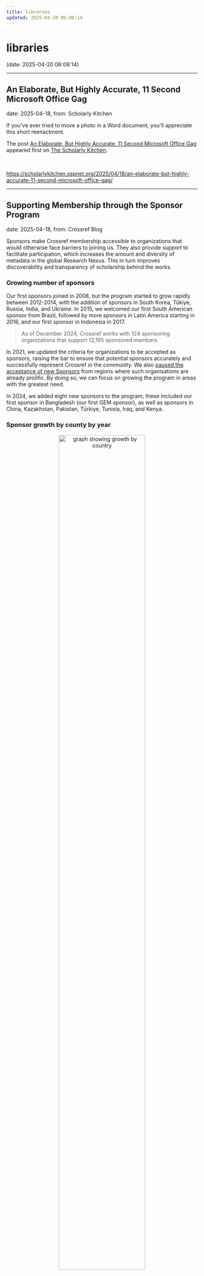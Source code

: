 ```yaml
---
title: libraries
updated: 2025-04-20 06:08:14
---
```


# libraries

(date: 2025-04-20 06:08:14)

---

## An Elaborate, But Highly Accurate, 11 Second Microsoft Office Gag

date: 2025-04-18, from: Scholarly Kitchen

<p>If you've ever tried to move a photo in a Word document, you'll appreciate this short reenactment.</p>
<p>The post <a href="https://scholarlykitchen.sspnet.org/2025/04/18/an-elaborate-but-highly-accurate-11-second-microsoft-office-gag/">An Elaborate, But Highly Accurate, 11 Second Microsoft Office Gag</a> appeared first on <a href="https://scholarlykitchen.sspnet.org">The Scholarly Kitchen</a>.</p>
 

<br> 

<https://scholarlykitchen.sspnet.org/2025/04/18/an-elaborate-but-highly-accurate-11-second-microsoft-office-gag/>

---

## Supporting Membership through the Sponsor Program

date: 2025-04-18, from: Crossref Blog

<p>Sponsors make Crossref membership accessible to organizations that would otherwise face barriers to joining us. They also provide support to facilitate participation, which increases the amount and diversity of metadata in the global Research Nexus. This in turn improves discoverability and transparency of scholarship behind the works.</p>
<h3 id="growing-number-of-sponsors">Growing number of sponsors</h3>
<p>Our first sponsors joined in 2008, but the program started to grow rapidly between 2012-2014, with the addition of sponsors in South Korea, Tükiye, Russia, India, and Ukraine. In 2015, we welcomed our first South American sponsor from Brazil, followed by more sponsors in Latin America starting in 2016, and our first sponsor in Indonesia in 2017.</p>
<blockquote>
<p>As of December 2024, Crossref works with 124 sponsoring organizations that support 12,195 sponsored members.</p>
</blockquote>
<p>In 2021, we updated the criteria for organizations to be accepted as sponsors, raising the bar to ensure that potential sponsors accurately and successfully represent Crossref in the community. We also <a href="https://www.crossref.org/blog/refocusing-our-sponsors-program-a-call-for-new-sponsors-in-specific-countries/">paused the acceptance of new Sponsors</a> from regions where such organisations are already prolific. By doing so, we can focus on growing the program in areas with the greatest need.</p>
<p>In 2024, we added eight new sponsors to the program; these included our first sponsor in Bangladesh (our first GEM sponsor), as well as sponsors in China, Kazakhstan, Pakistan, Türkiye, Tunisia, Iraq, and Kenya.</p>
<h3 id="sponsor-growth-by-county-by-year">Sponsor growth by county by year</h3>
<div style="text-align:center;margin:10px">
<figure class="img-responsive"><img src="https://www.crossref.org/images/blog/2025/sponsor-growth-by-country-by-year-graph.png"
alt="graph showing growth by country" width="75%">
</figure>
</div>
<p>Our five largest sponsors, based on the number of members they support (as of the end of 2024) are:</p>
<ul>
<li>Relawan Jurnal Indonesia, Indonesia - 3076 members</li>
<li>Associacao Brasileira de Editores Cientificos do Brasil (ABEC Brasil) - 1312</li>
<li>Tubitak Ulakbim DergiPark, Türkiye - 1248</li>
<li>NEICON ISP, Russia- 713</li>
<li>Kyobobook Center, South Korea - 419</li>
</ul>
<p>The majority of sponsors are much smaller than this, looking after 25 or fewer Sponsored Members.</p>
<p>Each sponsor has specific criteria for what kind of organizations they work with. Some are dedicated to supporting organisations in a specific country or region, while others may be based on geography, language, subject area, or usage of a specific platform, e.g. OJS.</p>
<p>Our sponsors are distributed across all regions of the world, and we’re continuously working to forge networks with organizations in regions with the least coverage, to ensure scholarly communicators anywhere can join Crossref and contribute to the Research Nexus.</p>
<ul>
<li>Asia Pacific: 22</li>
<li>Central and Eastern Europe: 29</li>
<li>Central and South Asia: 25</li>
<li>Latin America and the Caribbean: 24</li>
<li>North Africa and the Middle East: 3</li>
<li>Sub-Saharan Africa: 2</li>
<li>​US and Canada: 5</li>
<li>Western Europe: 14</li>
</ul>
<p>Currently, sponsored members represent 115 different countries, with the largest proportions from Latin America, South-eastern Asia, and Eastern Europe. Nearly two-thirds of sponsored members self-identify as universities, libraries, government agencies, foundations, scholar publishers, and research institutions.</p>
<blockquote>
<p>To date, sponsored members have contributed 6.5 million works to the Research Nexus.</p>
</blockquote>
<p>Importantly, the sponsored members have the ability to fully participate in Crossref – they are stewards of their records (even if some choose to delegate this activity to their sponsor), they can vote, stand in for elections to our Board of Directors, and collaborate with others in the Crossref community, just as any other member.</p>
<h3 id="benefits-of-the-sponsor-program">Benefits of the Sponsor Program</h3>
<p>Sponsors are key partners for us in making participation easier for organisations in their communities. They work with us to provide administrative, billing, technical, and local language support to the members they work with. Depending on the financial model, they may charge members for their services.</p>
<p>Technical support they provide for members makes it more tailored and often quicker than the Crossref team could offer. For example, sponsors can provide service in their local language using their preferred method (helpdesk, WhatsApp, phone, email), which varies widely by region; or, where they charge any fees – they tend to collect those in the local currency. Some sponsors even take care of all the records registration for the members they support.</p>
<p>It’s important to note that sponsors can only support the participation of organizations that would otherwise be in the current $275 fee tier (or up to $500 for funders) if these organizations were to join independently. Regardless of the number of sponsored members, the sponsor pays one membership fee on behalf of them all, and then they also pay all the registration fees that are due on behalf of their sponsored members, which alleviates challenges related to paying in foreign currency. Overall, sponsors make Crossref membership more economical for the organisations that participate this way, and Crossref benefits from billing efficiencies.</p>
<p>In a recent survey of sponsored members (carried out in July 2023, with 204 responses from members working with 53 sponsors), the majority of sponsored members (88%) said that sponsors met their expectations and 85% are likely or very likely to recommend their sponsors to another organization.</p>
<div style="text-align:center;margin:10px">
<figure class="img-responsive"><img src="https://www.crossref.org/images/blog/2025/sponsor-survey-results-graph.png"
alt="graph showing survey results" width="75%">
</figure>
</div>
<p>Respondents indicated that the aspects of working with a sponsor that were most valued are technical support (72%), financial assistance/no annual fee (37.3%), ability to pay in local currency (43%), and local language support (44%).</p>
<p>It’s important to note that sponsors often offer many non-Crossref services to members too, including anything from website design, copy editing, typesetting, set up of publishing platform, XML-JATS markup, to assistance with submitting content to third-party databases.</p>
<p>Sponsors represent Crossref in the community. They also assist us in connecting with their communities locally. In 2024, we collaborated with Biteca for an event in Bogotá, and Relawan Jurnal Indonesia for a two-day event in Jakarta. Both sponsors advised on venues, promoted the event to the members they support, coordinated local guest speakers, and provided translation services as needed. We also collaborated with Hipertexto-Netizen on engaging our community at the Guadalajara Book Fair. The success of these events was in part due to our collaboration with each sponsor.</p>
<h3 id="ensuring-quality-experience-for-our-members">Ensuring quality experience for our members</h3>
<p>We try to make sure that every sponsor we work with will be able to commit to helping our members long-term. We offer training too, with an expectation that they can disseminate the learning to their members. The majority of sponsored members report receiving some training from their Sponsors (with 70% in our survey saying they’ve received adequate training on all services, while only 3% haven’t received any so far). Most recently we engaged sponsors with the <a href="https://www.crossref.org/members/prep/" target="_blank">Participation Reports</a> to help them improve metadata completeness for their members.</p>
<p>In 2024, we’ve been meeting sponsors individually to review how things are going for them and their members – assessing member metadata quality, and additional services, as well as inviting their feedback about the program and suggestions for improvements that Crossref could make.</p>
<p>We’ve learnt a lot about practices related to record registration and training, business models and especially – a whole range of attitudes and approaches related to metadata completeness. Some sponsors register content for all or some of their members, while others provide technical support but do not register the content directly for members.</p>
<p>Members who used OJS often had higher scores because of the ease of use and availability of the plugins. Some sponsors noted that many journal editors are volunteers and don’t have the time or financial resources to collect extra metadata or update existing metadata records; they collect only what is required to register an item. Several sponsors also reported a barrier with authors&rsquo; mindset – they don’t tend to see the value of including ORCiDs or ROR IDs in their submissions. Somewhat surprisingly, we learned that not all members see the value in including references in their deposits or don’t wish to take the time to add them – this is a concern, as relationships created by references are a cornerstone of the Research Nexus, and markedly support discoverability of the content.</p>
<p>Sometimes, sponsors are unable to continue to provide services, or they are unable to meet the obligations of being a sponsor and their accounts are closed. In the cases where a sponsor account is closed, we will work with their members to find an alternative sponsor when possible.</p>
<p><a href="https://www.crossref.org/services/similarity-check/">Similarity Check</a> is an external service provided in partnership with iThenticate, that’s available to Crossref members at a more competitive price, and it is in demand among the sponsored members too. Currently, 78 Sponsors offer Similarity Check to their members (however, not all sponsored members working with these sponsors have elected to use the service).</p>
<p>Sponsor LIBCOM Piotr Karwasinski was pleased that “All the rules of Crossref are unified. Everything is the same for everyone - the same for big publishers as well as small. Equal for everyone.”</p>
<p>Costs can sometimes be a concern; sponsors in India and Algeria both noted that $1USD is a lot of money for some. We mentioned the fee review being conducted with the RCFS project.</p>
<h3 id="in-summary">In summary</h3>
<p>As we move toward realizing our vision of a connected Research Nexus, building a network for the global community must include input from all of the global community. When Crossref began 25 years ago our first members were mainly from the United States and Western Europe, but today our membership is much more global and diverse. Though our membership has grown to more than 22,000 organizations around the world, we are not seeing significant membership growth from all regions.</p>
<p>In the last few years, almost half of our members came from Southeastern Asia, Eastern Europe, and Latin America combined. However, there is much slower growth in other regions, mostly notably Northern and Sub-Saharan Africa, and parts of Central Asia, with only 5% of new member applications coming from these regions collectively. We know there are organizations in those areas contributing to the scholarly record, however, many continue to face financial, technical, and administrative barriers to become members.</p>
<p>The Sponsor Program is one of the avenues established to address and reduce barriers and to help facilitate membership and participation to all knowledge-sharing organisations worldwide. Ensuring it remains strong and successful requires collaboration, communication, and comprehensive training.</p> 

<br> 

<https://www.crossref.org/blog/supporting-membership-through-the-sponsor-program/>

---

## Take Action: Defend the Internet Archive

date: 2025-04-17, from: Internet Archive Blog

The Internet Archive needs your help. A coalition of major record labels has filed a lawsuit against the Internet Archive—demanding $700 million for our work preserving and providing access to [&#8230;] 

<br> 

<https://blog.archive.org/2025/04/17/take-action-defend-the-internet-archive/>

---

## Community Webs Digitization Grant Reveals Stories of San Francisco’s Immigrant Communities

date: 2025-04-17, from: Internet Archive Blog

The following guest post from Christina Moretta, Photo Curator and Acting San Francisco History Center Manager at San Francisco Public Library, is part of a series written by members of [&#8230;] 

<br> 

<https://blog.archive.org/2025/04/17/community-webs-digitization-grant-reveals-stories-of-san-franciscos-immigrant-communities/>

---

## Happy Easter!

date: 2025-04-17, from: ETH Zurich Research Archives

The Research Collection Team wishes happy holidays and will be back on Tuesday. 

<br> 

<https://rc-blog.ethz.ch/en/happy-easter/>

---

## Guest Post:  Preprints Serve the Anti-science Agenda – This Is Why We Need Peer Review

date: 2025-04-17, from: Scholarly Kitchen

<p>Science is built on a foundation of rigor and credibility. Preprints are adding to the crumbling of that foundation, which is already under attack by anti-science political agendas.</p>
<p>The post <a href="https://scholarlykitchen.sspnet.org/2025/04/17/guest-post-preprints-serve-the-anti-science-agenda-this-is-why-we-need-peer-review/">Guest Post:  Preprints Serve the Anti-science Agenda – This Is Why We Need Peer Review</a> appeared first on <a href="https://scholarlykitchen.sspnet.org">The Scholarly Kitchen</a>.</p>
 

<br> 

<https://scholarlykitchen.sspnet.org/2025/04/17/guest-post-preprints-serve-the-anti-science-agenda-this-is-why-we-need-peer-review/>

---

## Request for proposals: Crossref website information architecture review

date: 2025-04-17, from: Crossref Blog

<p>We are looking to work with an individual or organization to perform an audit of, and propose changes to, the structure and information architecture underlying <a href="https://www.crossref.org/">our website</a>, with the aim of making it easier for everyone in our community to navigate the website and find the information they need.</p>
<div class="shortcode-divwrap yellow-highlight">
<span>Proposals will be evaluated on a rolling basis. We encourage submissions by May 15, 2025.</span>
</div>
<h3 id="about-crossref">About Crossref</h3>
<p>Crossref is a nonprofit membership organization that exists to make scholarly communications better. We run open infrastructure to link research objects, entities, and actions, creating a lasting and reusable scholarly record that underpins open science and makes research outputs easy to find, cite, link, assess, and reuse.</p>
<p>Together with our 22,000 members in 160 countries, we drive metadata exchange and support nearly 2 billion monthly API queries, facilitating global research communication, for the benefit of society. Our members include research institutions, publishers, libraries, funders, government bodies, and other stakeholders in the scholarly communications ecosystem.</p>
<h3 id="about-the-crossref-website">About the Crossref website</h3>
<p>We launched the current website in 2016. A few years later, we custom-developed the current Documentation section, moving from a separate site (Zendesk, and prior to that HelpIQ). We subsequently launched a Discourse <a href="https://community.crossref.org/" target="_blank">community forum</a> and actively encourage self-service there. Despite these efforts, we still answered about 50,000 support emails in 2024.</p>
<p>We use the <a href="https://gohugo.io/" target="_blank">Hugo</a> static site generator, and all the content, assets, and code are open in <a href="https://gitlab.com/crossref/crossref-website/" target="_blank">GitLab</a>. We have dedicated staging and sandbox branches, and use staging for editing instead of the usual git merge requests, and sandbox for testing more substantial code or navigation changes.</p>
<p>We share the responsibility for editing across the teams, with a page owner/author denoted for each page. Most staff use <a href="https://code.visualstudio.com/" target="_blank">VSCode</a> for editing; we don’t have or need a CMS. We deploy changes to the live site around twice a week. Several custom shortcodes are in place, such as for tables and displaying related information based on tags, or for presentation elements like highlight boxes or columns. We host (many) images and files directly in the repository, rather than using a CDN. We use Algolia for site search, which was chosen because it can support multiple languages.</p>
<h4 id="current-website-structure">Current website structure</h4>
<p>There are currently four main sections of the website:</p>
<ol>
<li><a href="https://www.crossref.org/community/">Get involved</a>: this landing page is the most up-to-date with our current positioning and messaging. The section includes how to join as a member and the ways you can participate, obligations and benefits; a welcome page for new members to get started; events and webinars like our annual meeting; special projects or campaigns that need landing pages; fees; programs such as for service providers and ambassadors; global equitable membership; code of conduct; and working groups (which are different from board committees).</li>
<li><a href="https://www.crossref.org/services/">Find a service</a>: listing the purpose and value/benefits for each service, such as content registration, metadata retrieval/APIs/Search, Crossmark, Similarity Check, Grant Linking System, and some other quasi-services that require members to develop or enable something, like reference linking or the Open Funder Registry or ROR.</li>
<li><a href="https://www.crossref.org/documentation/">Documentation</a>: following more-or-less our “managed member journey” pathway, this includes getting set up, how to create DOI suffixes, how to select the right tool for content registration, how to interpret the various reports that members receive, what to expect in terms of invoicing, schema library and best practices for metadata sharing incl. guidance on principles to follow and sample XML files to edit. Each ‘service’ then has it’s own documentation section too.</li>
<li><a href="https://www.crossref.org/about/">About</a>: governance, including information about our board, committees, and bylaws. Financial information and annual reports. Staff pages, org chart, jobs, and policies incl. employee handbooks. History of Crossref and mission. Under the sub-heading “Operations &amp; sustainability”, there is also detailed information about membership processes such as revocations, managing legal sanctions, membership best practices, and member offboarding.</li>
</ol>
<p>Additionally, the website hosts our <a href="https://www.crossref.org/blog/">blog</a> and allows users to sign up for our <a href="https://www.crossref.org/subscribe-newsletter/">newsletter</a>, which are two key ways in which we keep our community informed.</p>
<h3 id="project-overview">Project overview</h3>
<h4 id="end-goal">End goal</h4>
<p>We want to allow our community to self-serve with information about what Crossref does, how to become a member, how to use our tools, and how to participate in our programs and services. The <a href="https://openscholarlyinfrastructure.org/" target="_blank">Principles of Open Scholarly Infrastructure</a> are central to how we operate, and we want the information about the how, what, and why of Crossref to not only be openly available, but also easy to discover and reuse.</p>
<p>Visitors to <a href="https://www.crossref.org" target="_blank">www.crossref.org</a> should be offered the information that they are looking for quickly and intuitively. A reduction in the number of help-desk tickets we receive (in 2024 we answered 50,000 of them) would be an indication of an improved self-service website, as would lower bounce rates.</p>
<h4 id="scope-and-deliverables">Scope and deliverables</h4>
<p>At the end of this information architecture review project, we expect to have agreed on a set of recommendations for tackling the problem statements laid out in the appendix of this document, as well as a plan for how the recommendations should be implemented. This plan will form the basis for an implementation project in 2026. We encourage applications both from organizations who would also be comfortable taking on the implementation project and from those who feel their expertise is specific to the review project described herein.</p>
<p>Specifically, we expect the following deliverables:</p>
<ul>
<li>Assessment of key user needs (through analytics and/or user interviews incl. editors)</li>
<li>Audit and analysis of current site structure and how it serves key user pathways</li>
<li>Recommendations for content re-architecture, navigation and search improvements</li>
<li>Strategy for taxonomy and/or tagging system</li>
<li>Strategy for documentation site setup</li>
<li>Strategy for information pathways between website, docs, community forum, ticketing systems</li>
<li>Recommended roadmap for 2026 implementation project</li>
<li>Nice to have: Wireframes or annotated sitemaps for future site layout</li>
</ul>
<h4 id="problem-statements">Problem statements</h4>
<ol>
<li><strong>It is difficult to find information about our services</strong>. Even Crossref staff often use search engines to find a page on our website rather than navigating to it or using the built-in search on the website. It’s often not clear whether the information you are looking for is on the “Find a service” page or the “Documentation” page for a given service, and there is no consistent cross-linking between the two groups of pages. There is a search bar prominently placed on the home page, but the search currently only looks for direct matches between the search terms and page contents (with some declensions, stopwords, and fuzziness to allow for typos). We have limited tracking available in Algolia, but can see that in a 7-day span in March 2025, a large portion of searches (78%) returned no results.</li>
<li><strong>It is difficult to navigate our website</strong>. The home page contains some quick links to key pages, but they are not very visible. In order to navigate the website from the home page, users have to expand a hamburger menu which takes up the whole page, and are then presented with an overwhelming amount of options. Once users have left the home page, the way they navigate depends on which section of the website a user finds themselves in: all pages have breadcrumbs going back to Home, while only Documentation pages have a hierarchical sidebar. In order to switch between the basic groups of pages (<em>Get involved</em>, <em>Find a service</em>, <em>Documentation</em>, <em>About us</em>), users have to use the global hamburger menu.</li>
<li><strong>Our home page doesn’t do a very good job of explaining who we are and what we do</strong>. A lot of real estate is taken up by images and recent news items without much context. Bounce rates from the home page are high (65% as of March 2025).</li>
<li><strong>Our user interfaces and reports are not easily accessible from our website</strong>. While we are not a SaaS organization, there is an established pattern of being able to access an organization’s services directly from its website (often via a login button at the top right). This is complicated by the fact that we don’t have one single frontend “platform”. In fact we don’t have a single page linking out to the various frontends and interfaces, nor do we have a consistent pattern of linking out to an interface from the documentation page describing how to use it.</li>
<li><strong>Some of the pages and grouping of pages are outdated and don’t reflect our current priorities or ways of working anymore</strong>. For example, the <em>Get involved</em> section still features <em>Special programs</em> and <em>Service providers</em> quite prominently, but the cross-functional programs that shape most of our strategic work now (<em>Co-creation and Community Trends</em>, <em>Contributing to the Research Nexus</em>, <em>Open and Sustainable Operations</em>, <em>Metadata Development</em>) are not represented. <em>Find a service</em> strongly suggests we’re a service provider, whereas most of our services are enabling infrastructure, requiring members to build or act on something. Some more recently created pages don’t fit neatly into any of the current groupings: e.g., <em>API Learning Hub</em> can be found under <em>Get involved</em> and in the home page footer, but doesn’t really belong in either. We also have time-limited, special projects or campaigns like the 25th anniversary of Crossref or the Resourcing Crossref for Future Sustainability project, for which there isn’t a great home. Lastly, we want to host additional content on our website in future, such as our own staff publications; instructions on how to find our codebases and how to contribute to them; how to build technical integrations; how to report bugs; and general best practices in scholarly communications (e.g. in the context of our work on the <a href="https://www.crossref.org/community/special-programs/research-integrity/">integrity of the scholarly record</a>), which is not really part of the documentation of our services.</li>
</ol>
<h3 id="project-budget-and-timeline">Project budget and timeline</h3>
<p>We have a maximum budget of $20,000 allocated to the information architecture review project. The projected timeline is as follows:</p>
<ul>
<li>RFP issued: April 17, 2025</li>
<li>Final deadline for proposals: May 15, 2025</li>
<li>Shortlisted agency interviews: May 2025</li>
<li>Appointment made: June 2025</li>
<li>Project kick-off: July 2025</li>
<li>Final deliverables due: October 2025</li>
</ul>
<p>If you are interested in applying but don’t think this timeline is deliverable for you, please contact us to suggest what would be realistic for you or your organization before applying.</p>
<h3 id="proposal-submission-requirements">Proposal submission requirements</h3>
<p>Proposals, as well as any questions, should be submitted to <a href="mailto:lstoll@crossref.org">Lena Stoll</a> by 15 May 2025.</p>
<p>Please include the following in your proposal:</p>
<ul>
<li>Company background and relevant experience with open-source static sites and mission-driven communications</li>
<li>Case studies or examples of comparable work</li>
<li>Your approach to the proposed project and how you would structure it</li>
<li>Team bios and roles incl. typical timezones</li>
<li>Timeline and milestone estimates</li>
<li>Proposed budget, including breakdown</li>
<li>Proposed cadence of check-ins, communications, milestones, and deliverables</li>
<li>Contact information</li>
</ul>
<h3 id="proposal-evaluation-criteria">Proposal evaluation criteria</h3>
<p>We will evaluate proposals based on:</p>
<ul>
<li>Demonstrated understanding of our mission and community needs</li>
<li>Proven experience designing for multilingual and multinational audiences</li>
<li>Expertise in mission-driven business-to-business communications and information architecture</li>
<li>Quality of previous work and case studies</li>
<li>Value for money</li>
</ul>
<h3 id="we-look-forward-to-hearing-from-you">We look forward to hearing from you!</h3> 

<br> 

<https://www.crossref.org/blog/request-for-proposals-crossref-website-information-architecture-review/>

---

## Computational methods for circular design with non-standard materials: Systematic review and future directions

date: 2025-04-17, from: ETH Zurich, recently added

Önalan, Beril 

<br> 

<http://hdl.handle.net/20.500.11850/731915>

---

## Guest Post — Horizon Shifting, Or, How to be a Human in Modern-day Scholarly Publishing

date: 2025-04-16, from: Scholarly Kitchen

<p>These are not normal times. This is a time where we are all navigating new ways of being, new ways of shifting our horizons on an hour-by-hour and day-to-day basis. It’s a time to give grace to one another.</p>
<p>The post <a href="https://scholarlykitchen.sspnet.org/2025/04/16/guest-post-horizon-shifting-or-how-to-be-a-human-in-modern-day-scholarly-publishing/">Guest Post &#8212; Horizon Shifting, Or, How to be a Human in Modern-day Scholarly Publishing</a> appeared first on <a href="https://scholarlykitchen.sspnet.org">The Scholarly Kitchen</a>.</p>
 

<br> 

<https://scholarlykitchen.sspnet.org/2025/04/16/guest-post-horizon-shifting-or-how-to-be-a-human-in-modern-day-scholarly-publishing/>

---

## Aruba’s Digitized Slavery Documents Added to UNESCO’s International Memory of the World Register

date: 2025-04-15, from: Internet Archive Blog

The Internet Archive is proud to join in celebrating a major milestone in the preservation of global cultural heritage: documents related to the history of slavery in Aruba have been [&#8230;] 

<br> 

<https://blog.archive.org/2025/04/15/arubas-digitized-slavery-documents-added-to-unescos-international-memory-of-the-world-register/>

---

## Brewster Kahle Accepts Project Uil Award from Dutch Wikipedia Community

date: 2025-04-15, from: Internet Archive Blog

The Internet Archive was recently honored for its valuable contribution to the Dutch-language Wikipedia community at an event at Leiden University in the Netherlands. Internet Archive founder Brewster Kahle accepted [&#8230;] 

<br> 

<https://blog.archive.org/2025/04/15/brewster-kahle-accepts-project-uil-award-from-dutch-wikipedia-community/>

---

## Guest Post — The Open Access – AI Conundrum: Does Free to Read Mean Free to Train?

date: 2025-04-15, from: Scholarly Kitchen

<p>It is time for OA proponents to engage in public debate with academic associations, universities and national funding agencies, because the widespread use of academic content in AI models poses significant risks for the research ecosystem.</p>
<p>The post <a href="https://scholarlykitchen.sspnet.org/2025/04/15/guest-post-the-open-access-ai-conundrum-does-free-to-read-mean-free-to-train/">Guest Post &#8212; The Open Access – AI Conundrum: Does Free to Read Mean Free to Train?</a> appeared first on <a href="https://scholarlykitchen.sspnet.org">The Scholarly Kitchen</a>.</p>
 

<br> 

<https://scholarlykitchen.sspnet.org/2025/04/15/guest-post-the-open-access-ai-conundrum-does-free-to-read-mean-free-to-train/>

---

## Day in Review (April 14–17)

date: 2025-04-14, from: Association of Research Libraries News

<p>Last Updated on April 18, 2025, 7:26 am ET Jump to: Tuesday, April 15 &#124; Wednesday, April 16 &#124; Thursday, April 17 Monday, April 14 Top o’ the Review Coalition...</p>
<p>The post <a href="https://www.arl.org/day-in-review/day-in-review-april-14-17/">Day in Review (April 14–17)</a> appeared first on <a href="https://www.arl.org">Association of Research Libraries</a>.</p>
 

<br> 

<https://www.arl.org/day-in-review/day-in-review-april-14-17/>

---

## Editorial

date: 2025-04-14, from: /Code4Lib Journal

Welcome to the 60th issue of Code4Lib Journal.  We hope that you enjoy the assortment of articles we have assembled for this issue. 

<br> 

<https://journal.code4lib.org/articles/18408>

---

## Quality Control Automation for Student Driven Digitization Workflows

date: 2025-04-14, from: /Code4Lib Journal

At Union College Schaffer Library, the digitization lab is mostly staffed by undergraduates who only work a handful of hours a week. While they do a great job, the infrequency of their work hours and lack of experience results in errors in digitization and metadata. Many of these errors are difficult to catch during quality control checks because they are so minute, such as a missed counted page number here, or a transposed character in a filename there. So, a Computer Science student and a librarian collaborated to create a quality control automation application for the digitization workflow. The application is written in Python and relies heavily on using Openpyxl libraries to check the metadata spreadsheet and compare metadata with the digitized files. This article discusses the purpose and theory behind the Quality Control application, how hands-on experience with the digitization workflow informs automation, the methodology, and the user interface decisions. The goal of this application is to make it usable by other students and staff and to build it into the workflow in the future. This collaboration resulted in an experiential learning opportunity that has benefited the student's ability to apply what they have learned in class to a real-world problem.  

<br> 

<https://journal.code4lib.org/articles/18340>

---

## OpenWEMI: A Minimally Constrained Vocabulary for Work, Expression, Manifestation, and Item

date: 2025-04-14, from: /Code4Lib Journal

The Dublin Core Metadata Initiative has published a minimally constrainted vocabulary for the concepts of Work, Expression, Manifestation and Item (WEMI) that can support the use of these concepts in metadata describing any type of created resources. These concepts originally were defined for library catalog metadata and did not anticipate uses outside of that application. Employment of the concepts in non-library applications is evidence that the concepts are useful for a wider variety of metadata users, once freed from the constraints necessitated for the library-specific use. 

<br> 

<https://journal.code4lib.org/articles/18412>

---

## Taming the Generative AI Wild West: Integrating Knowledge Graphs in Digital Library Systems

date: 2025-04-14, from: /Code4Lib Journal

Since the 17th century, scientific publishing has been document-centric, leaving knowledge—such as methods and best practices—largely unstructured and not easily machine-interpretable, despite digital availability. Traditional practices reduce content to keyword indexes, masking richer insights. Advances in semantic technologies, like knowledge graphs, can enhance the structure of scientific records, addressing challenges in a research landscape where millions of contributions are published annually, often as pseudo-digitized PDFs. As a case in point, generative AI Large Language Models (LLMs) like OpenAI's GPT and Meta AI's LLAMA exemplify rapid innovation, yet critical information about LLMs remains scattered across articles, blogs, and code repositories. This highlights the need for knowledge-graph-based publishing to make scientific knowledge truly FAIR (Findable, Accessible, Interoperable, Reusable). This article explores semantic publishing workflows, enabling structured descriptions and comparisons of LLMs that support automated research insights—similar to product descriptions on e-commerce platforms. Demonstrated via the Open Research Knowledge Graph (ORKG) platform, a flagship project of the TIB Leibniz Information Centre for Science &#038; Technology and University Library, this approach transforms scientific documentation into machine-actionable knowledge, streamlining research access, update, search, and comparison.
 

<br> 

<https://journal.code4lib.org/articles/18277>

---

## Gamifying Information Literacy: Using Unity and Github to Collaborate on a Video Game for the Library

date: 2025-04-14, from: /Code4Lib Journal

Gamification, as a way to engage students in the library, has been a topic explored by librarians for many years. In this article, two librarians at a small rural academic library describe their year-long collaboration with students from a Game Design Program to create a single-player pixel-art video game designed to teach information literacy skills asynchronously. The project was accomplished using the game engine Unity and utilizing GitHub for project management. Outlined are the project's inspiration, management, team structure, and outcomes. Not only did the project serve to instruct, but it was also meant to test the campus’ appetite for digital scholarship projects. While the project ended with mixed results, it is presented here as an example of how innovation can grow a campus’ digital presence, even in resistant libraries. 

<br> 

<https://journal.code4lib.org/articles/18310>

---

## Large Language Models for Machine-Readable Citation Data: Towards an Automated Metadata Curation Pipeline for Scholarly Journals

date: 2025-04-14, from: /Code4Lib Journal

Northwestern University spent far too much time and effort curating citation data by hand. Here, we show that large language models can be an efficient way to convert plain-text citations to BibTeX for use in machine-actionable metadata. Further, we prove that these models can be run locally, without cloud compute cost. With these tools, university-owned publishing operations can increase their operating efficiency which, when combined with human review, has no effect on quality. 

<br> 

<https://journal.code4lib.org/articles/18368>

---

## Refactoring Alma:  Simplifying Circulation Settings in the Alma Integrated Library System (ILS)

date: 2025-04-14, from: /Code4Lib Journal

Refactoring is the process of restructuring existing code, in order to make the code easier to maintain, without changing the behavior of the software.  Georgia Southern University is the product of a consolidation of two separate universities in 2017.  Before consolidation, each predecessor university had its own cataloging practices and software settings in the integrated library system (ILS) / library services platform (LSP).  While the machine-readable cataloging (MARC) standard focuses on discovery, and descriptive search blended well to support discovery, settings related to circulation were in discord following the merger.  Three busy checkout desks each had different localized behaviors and requested additional behaviors to be built out without centrally standardizing.  Complexity stemming from non-unified metadata and settings plus customizations implemented over time for multiple checkout desks had ballooned to make for circulation settings which were overly baroque, difficult to meaningfully edit when a change to circulation practices was needed, and which were layered and complex to such a degree that local standards could not be explained to employees creating and editing library metadata.  This resulted in frequent frustration with how circulation worked, difficulty knowing what was or wasn’t a software bug, and inability to quickly fix problems once problems were identified or to make requested changes.  During 2024, the Georgia Southern University Libraries (University Libraries) undertook a comprehensive settings clean up in Alma centered around software settings related to circulation.  This article describes step-by-step how the University Libraries streamlined and simplified software settings in the Alma ILS, in order to make the software explainable and easier to manage, and all without impacting three busy checkout desks during the change process.  Through refactoring, the University Libraries achieved more easily maintainable and explainable software settings, with minimal disruption to day-to-day operations along the way. 

<br> 

<https://journal.code4lib.org/articles/18293>

---

## Distant Listening: Using Python and Apps Scripts to Text Mine and Tag Oral History Collections

date: 2025-04-14, from: /Code4Lib Journal

This article presents a case study for creating subject tags utilizing transcription data across entire oral history collections, adapting Franco Moretti’s distant reading approach to narrative audio material. Designed for oral history project managers, the workflow empowers student workers to generate, modify, and expand subject tags during transcription editing, thereby enhancing the overall accuracy and discoverability of the collection. The paper details the workflow, surveys challenges the process addresses, shares experiences of transcribers, and examines the limitations of data-driven, human-edited tagging.
 

<br> 

<https://journal.code4lib.org/articles/18286>

---

## Static Web Methodology as a Sustainable Approach to Digital Humanities Projects

date: 2025-04-14, from: /Code4Lib Journal

The web platforms adopted for digital humanities (DH) projects come with significant short- and long-term costs—selecting a platform will impact how resources are invested in a project and organization. As DH practitioners, the time (or money paid to contractors) we must invest in managing servers, maintaining platform updates, and learning idiosyncratic administrative systems ultimately limits our ability to create and sustain unique, innovative projects. Reexamining DH platforms through a minimal computing lens has led University of Idaho librarians to pursue new project-development methods that minimize digital infrastructure as a means to maximize investment in people, growing agency, agility, and long-term sustainability in both the organization and digital outputs. U of I librarians’  development approach centered around static web-based templates aims to develop transferable  technical skills that all digital projects require, while also matching  the structure of academic work cycles and fulfilling DH project needs. In particular, a static web approach encourages the creation of preservation-ready project data, enables periods of iterative development, and capitalizes on the low-cost/low-maintenance characteristics of statically-generated sites to optimize limited economic resources and personnel time. This short paper introduces  static web development methodology (titled “Lib-Static”) as a provocation to rethink DH infrastructure choices, asking how our frameworks can build internal skills, collaboration, and empowerment to generate more sustainable digital projects. 
 

<br> 

<https://journal.code4lib.org/articles/18372>

---

## American Psychological Association’s Stepped Approach to Managing Responsible AI:  An Interview with Aaron Wood on Employee Policies, Rights Reservation, and Research Integrity

date: 2025-04-14, from: Scholarly Kitchen

<p>An interview with Aaron Wood, discussing the APA’s comprehensive approach to AI.</p>
<p>The post <a href="https://scholarlykitchen.sspnet.org/2025/04/14/american-psychological-associations-stepped-approach-to-managing-responsible-ai-an-interview-with-aaron-wood-on-employee-policies-rights-reservation-and-research-integrity/">American Psychological Association’s Stepped Approach to Managing Responsible AI:  An Interview with Aaron Wood on Employee Policies, Rights Reservation, and Research Integrity</a> appeared first on <a href="https://scholarlykitchen.sspnet.org">The Scholarly Kitchen</a>.</p>
 

<br> 

<https://scholarlykitchen.sspnet.org/2025/04/14/american-psychological-associations-stepped-approach-to-managing-responsible-ai-an-interview-with-aaron-wood-on-employee-policies-rights-reservation-and-research-integrity/>

---

## Air quality monitoring from open waste and incinerator burning in Cape Maclear, Malawi

date: 2025-04-14, from: ETH Zurich, recently added

Bahisson, Raphaël 

<br> 

<http://hdl.handle.net/20.500.11850/731404>

---

## Enhanced Deformability Through Distributed Buckling in Stiff Quasicrystalline Architected Materials

date: 2025-04-14, from: ETH Zurich, recently added

Rosa, Matheus I. N.; Karapiperis, Konstantinos; Radi, Kaoutar; Pescialli, Elias; Kochmann, Dennis M. 

<br> 

<http://hdl.handle.net/20.500.11850/731895>

---

## The Eye of Osiris, by R. Austin Freeman

date: 2025-04-13, from: Standard Ebooks, new releaases

A newly-qualified doctor helps his former teacher, a famed forensic scientist, unravel a case involving ancient Egyptian artifacts, a missing person, and a mysterious will. 

<br> 

<https://standardebooks.org/ebooks/r-austin-freeman/the-eye-of-osiris>

